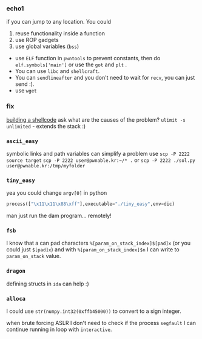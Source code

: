 
### echo1
if you can jump to any location. You could 
1. reuse functionality inside a function
2.  use ROP gadgets
3.  use global variables (`bss`)

* use `ELF` function in `pwntools` to prevent constants, then do `elf.symbols['main']` or use the `got` and `plt` .
* You can use `libc` and `shellcraft`. 
* You can `sendlineafter` and you don't need to wait for `recv`, you can just send :).
* use `wget`
### fix
[building a shellcode](https://bista.sites.dmi.unipg.it/didattica/sicurezza-pg/buffer-overrun/hacking-book/0x2a0-writing_shellcode.html)
ask what are the causes of the problem?
`ulimit -s unlimited` - extends the stack :) 

### `ascii_easy`
symbolic links and path variables can simplify a problem
use `scp -P 2222 source target` 
`scp -P 2222 user@pwnable.kr:~/* .` or 
`scp -P 2222 ./sol.py user@pwnable.kr:/tmp/myfolder`


### `tiny_easy`
yea you could change `argv[0]` in python
```python
process(["\x11\x11\x88\xff"],executable="./tiny_easy",env=dic)
```

man just run the dam program... remotely!

### `fsb`
I know that a can pad characters `%[param_on_stack_index]$[pad]x` (or you could just `$[pad]x`)
and with `%[param_on_stack_index]$n` I can write to `param_on_stack` value.


### `dragon`
defining structs in `ida` can help :) 

### `alloca`
I could use `str(numpy.int32(0xffb45000))` to convert to a sign integer.

when brute forcing ASLR I don't  need to check if the process `segfault` I can continue running in loop with `interactive`. 